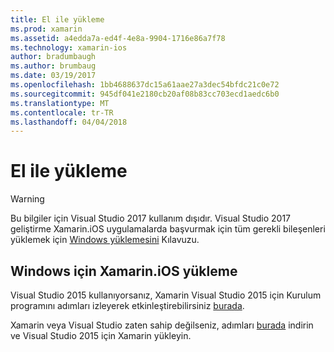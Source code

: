 ```yaml
---
title: El ile yükleme
ms.prod: xamarin
ms.assetid: a4edda7a-ed4f-4e8a-9904-1716e86a7f78
ms.technology: xamarin-ios
author: bradumbaugh
ms.author: brumbaug
ms.date: 03/19/2017
ms.openlocfilehash: 1bb4688637dc15a61aae27a3dec54bfdc21c0e72
ms.sourcegitcommit: 945df041e2180cb20af08b83cc703ecd1aedc6b0
ms.translationtype: MT
ms.contentlocale: tr-TR
ms.lasthandoff: 04/04/2018
---
```

# <a name="manual-installation"></a>El ile yükleme

> [!WARNING]
> Bu bilgiler için Visual Studio 2017 kullanım dışıdır. Visual Studio 2017 geliştirme Xamarin.iOS uygulamalarda başvurmak için tüm gerekli bileşenleri yüklemek için [Windows yüklemesini](~/ios/get-started/installation/windows/index.md#windowsinstallation) Kılavuzu.

## <a name="install-xamarinios-for-windows"></a>Windows için Xamarin.iOS yükleme

Visual Studio 2015 kullanıyorsanız, Xamarin Visual Studio 2015 için Kurulum programını adımları izleyerek etkinleştirebilirsiniz [burada](https://msdn.microsoft.com/en-us/library/mt488769.aspx#Anchor_4).

Xamarin veya Visual Studio zaten sahip değilseniz, adımları [burada](https://msdn.microsoft.com/en-us/library/mt613162.aspx) indirin ve Visual Studio 2015 için Xamarin yükleyin.
